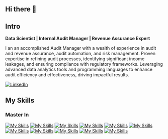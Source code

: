 ## Hi there 👋

## Intro

**Data Scientist | Internal Audit Manager | Revenue Assurance Expert**

I an an accomplished Audit Manager with a wealth of experience in audit and revenue assurance, audit automation, and risk management. Proven expertise in refining audit processes, identifying significant income leakages, and ensuring compliance with regulatory frameworks. Leveraging advanced data analytics tools and programming languages to enhance audit efficiency and effectiveness, driving impactful results.

[![LinkedIn](https://img.shields.io/badge/LinkedIn-%230077B5.svg?logo=linkedin&logoColor=white)](https://www.linkedin.com/in/gilbert-kipkirui-cheruiyot-82387425/) 


## My Skills

### Master In

[![My Skills](https://skillicons.dev/icons?i=ai)](Artifical-Intellignce)
[![My Skills](https://skillicons.dev/icons?i=python)](python)
[![My Skills](https://skillicons.dev/icons?i=scala)](scala)
[![My Skills](https://skillicons.dev/icons?i=github)](github)
[![My Skills](https://skillicons.dev/icons?i=git)](git)
[![My Skills](https://skillicons.dev/icons?i=tensorflow)](Tensorflow)
[![My Skills](https://skillicons.dev/icons?i=mysql)](MySql)
[![My Skills](https://skillicons.dev/icons?i=sklearn)](sklearn)
[![My Skills](https://skillicons.dev/icons?i=sqlite)](sqlite)
[![My Skills](https://skillicons.dev/icons?i=vscode)](vscode)
[![My Skills](https://skillicons.dev/icons?i=anaconda)](anaconda)
